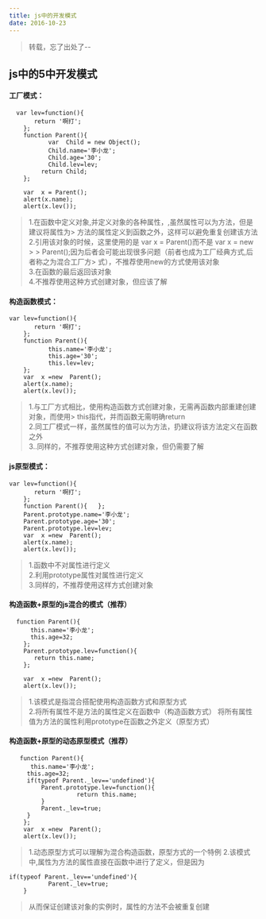 ```yaml
---
title: js中的开发模式
date: 2016-10-23
---
```

> 转载，忘了出处了--  

## js中的5中开发模式  
#### 工厂模式：  
```
  var lev=function(){  
       return '啊打';  
    };  
    function Parent(){  
           var  Child = new Object();  
           Child.name='李小龙';  
           Child.age='30';  
           Child.lev=lev;  
         return Child;  
    };  
      
    var  x = Parent();  
    alert(x.name);  
    alert(x.lev()); 
```
> 1.在函数中定义对象,并定义对象的各种属性，,虽然属性可以为方法，但是建议将属性为> 方法的属性定义到函数之外，这样可以避免重复创建该方法  
> 2.引用该对象的时候，这里使用的是 var x = Parent()而不是 var x = new > >   Parent();因为后者会可能出现很多问题（前者也成为工厂经典方式,后者称之为混合工厂方> 式），不推荐使用new的方式使用该对象  
> 3.在函数的最后返回该对象  
> 4.不推荐使用这种方式创建对象，但应该了解 

#### 构造函数模式：
```
var lev=function(){  
       return '啊打';  
    };  
    function Parent(){    
           this.name='李小龙';  
           this.age='30';  
           this.lev=lev;  
    };
    var  x =new  Parent();  
    alert(x.name);  
    alert(x.lev());  
```
> 1.与工厂方式相比，使用构造函数方式创建对象，无需再函数内部重建创建对象，而使用> this指代，并而函数无需明确return  
> 2.同工厂模式一样，虽然属性的值可以为方法，扔建议将该方法定义在函数之外  
> 3..同样的，不推荐使用这种方式创建对象，但仍需要了解  

#### js原型模式：
```
var lev=function(){  
       return '啊打';  
    };  
    function Parent(){   };  
    Parent.prototype.name='李小龙';  
    Parent.prototype.age='30';  
    Parent.prototype.lev=lev;  
    var  x =new  Parent();  
    alert(x.name);  
    alert(x.lev());  
```

> 1.函数中不对属性进行定义  
> 2.利用prototype属性对属性进行定义  
> 3.同样的，不推荐使用这样方式创建对象

#### 构造函数+原型的js混合的模式（推荐）

```
  function Parent(){  
      this.name='李小龙';  
      this.age=32;  
    };
    Parent.prototype.lev=function(){  
       return this.name;  
    };
      
    var  x =new  Parent(); 
    alert(x.lev()); 
```
> 1.该模式是指混合搭配使用构造函数方式和原型方式  
> 2.将所有属性不是方法的属性定义在函数中（构造函数方式）
将所有属性值为方法的属性利用prototype在函数之外定义（原型方式）

#### 构造函数+原型的动态原型模式（推荐）
```
   function Parent(){  
      this.name='李小龙';  
     this.age=32;  
     if(typeof Parent._lev=='undefined'){     
         Parent.prototype.lev=function(){  
                   return this.name;  
         }  
         Parent._lev=true;  
     }  
    };   
    var  x =new  Parent();  
    alert(x.lev());  

```
 
> 1.动态原型方式可以理解为混合构造函数，原型方式的一个特例
> 2.该模式中,属性为方法的属性直接在函数中进行了定义，但是因为  

```
if(typeof Parent._lev=='undefined'){                  
           Parent._lev=true;
    }  
```

> 从而保证创建该对象的实例时，属性的方法不会被重复创建



















  